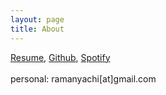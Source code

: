 ```yaml
---
layout: page
title: About
---
```


[Resume](https://r-ym.github.io/resume/resume.pdf), [Github](https://github.com/r-ym), [Spotify](https://open.spotify.com/user/12183531592?si=nT6RQpA-TFS4TrjuIYmwlQ)<br/>
<br/>
personal: ramanyachi[at]gmail.com


